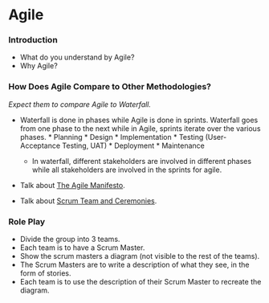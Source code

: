 # Agile

### Introduction
* What do you understand by Agile?
* Why Agile?

### How Does Agile Compare to Other Methodologies?

*Expect them to compare Agile to Waterfall.*

* Waterfall is done in phases while Agile is done in sprints. Waterfall goes from one phase to the next while in Agile, sprints iterate over the various phases.
        * Planning
        * Design
        * Implementation
        * Testing (User-Acceptance Testing, UAT)
        * Deployment
        * Maintenance
    * In waterfall, different stakeholders are involved in different phases while all stakeholders are involved in the sprints for agile.

* Talk about [The Agile Manifesto](http://agilemanifesto.org/).
* Talk about [Scrum Team and Ceremonies](https://www.atlassian.com/agile/scrum).

### Role Play
* Divide the group into 3 teams.
* Each team is to have a Scrum Master.
* Show the scrum masters a diagram (not visible to the rest of the teams).
* The Scrum Masters are to write a description of what they see, in the form of stories.
* Each team is to use the description of their Scrum Master to recreate the diagram.

